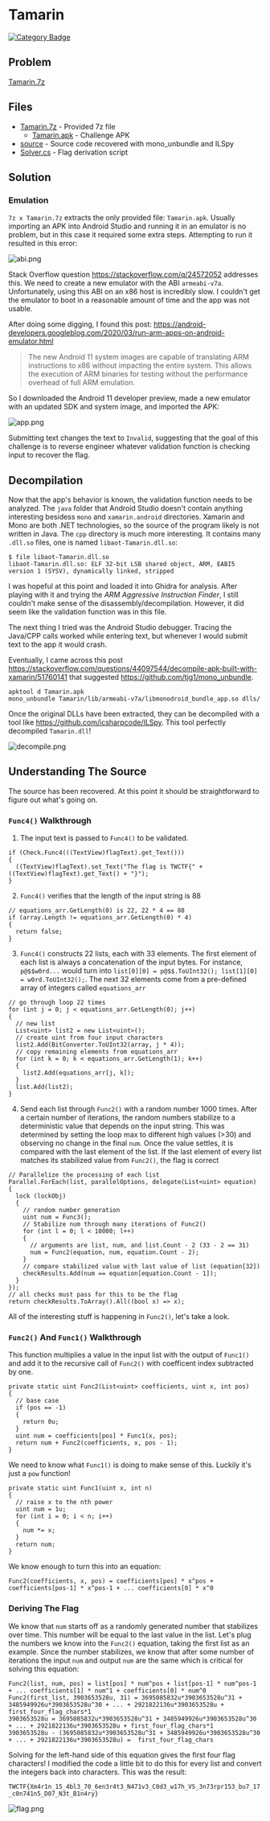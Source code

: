 # Tamarin
[![Category Badge](https://img.shields.io/badge/Category-Reverse-BrightGreen.svg)](https://shields.io/)
## Problem

[Tamarin.7z](./Tamarin.7z)

## Files

* [Tamarin.7z](./Tamarin.7z) - Provided 7z file
  - [Tamarin.apk](./Tamarin.apk) - Challenge APK
* [source](./source) - Source code recovered with mono_unbundle and ILSpy
* [Solver.cs](./Solver.cs) - Flag derivation script

## Solution

### Emulation

`7z x Tamarin.7z` extracts the only provided file: `Tamarin.apk`. Usually importing an APK into Android Studio and running it in an emulator is no problem, but in this case it required some extra steps. Attempting to run it resulted in this error:

![abi.png](images/abi.png)

Stack Overflow question https://stackoverflow.com/q/24572052 addresses this. We need to create a new emulator with the ABI `armeabi-v7a`. Unfortunately, using this ABI on an x86 host is incredibly slow. I couldn't get the emulator to boot in a reasonable amount of time and the app was not usable. 

After doing some digging, I found this post: https://android-developers.googleblog.com/2020/03/run-arm-apps-on-android-emulator.html

> The new Android 11 system images are capable of translating ARM instructions to x86 without impacting the entire system. This allows the execution of ARM binaries for testing without the performance overhead of full ARM emulation.

So I downloaded the Android 11 developer preview, made a new emulator with an updated SDK and system image, and imported the APK:

![app.png](images/app.png)

Submitting text changes the text to `Invalid`, suggesting that the goal of this challenge is to reverse engineer whatever validation function is checking input to recover the flag.

## Decompilation

Now that the app's behavior is known, the validation function needs to be analyzed. The `java` folder that Android Studio doesn't contain anything interesting besidess `mono` and `xamarin.android` directories. Xamarin and Mono are both .NET technologies, so the source of the program likely is not written in Java. The `cpp` directory is much more interesting. It contains many `.dll.so` files, one is named `libaot-Tamarin.dll.so`:

```
$ file libaot-Tamarin.dll.so
libaot-Tamarin.dll.so: ELF 32-bit LSB shared object, ARM, EABI5 version 1 (SYSV), dynamically linked, stripped
```

I was hopeful at this point and loaded it into Ghidra for analysis. After playing with it and trying the *ARM Aggressive Instruction Finder*, I still couldn't make sense of the disassembly/decompilation. However, it did seem like the validation function was in this file. 

The next thing I tried was the Android Studio debugger. Tracing the Java/CPP calls worked while entering text, but whenever I would submit text to the app it would crash. 

Eventually, I came across this post https://stackoverflow.com/questions/44097544/decompile-apk-built-with-xamarin/51760141 that suggested https://github.com/tjg1/mono_unbundle. 

```
apktool d Tamarin.apk
mono_unbundle Tamarin/lib/armeabi-v7a/libmonodroid_bundle_app.so dlls/
```

Once the original DLLs have been extracted, they can be decompiled with a tool like https://github.com/icsharpcode/ILSpy. This tool perfectly decompiled `Tamarin.dll`!

![decompile.png](images/decompile.png)

## Understanding The Source

The source has been recovered. At this point it should be straightforward to figure out what's going on.

### `Func4()` Walkthrough
1. The input text is passed to `Func4()` to be validated.
```
if (Check.Func4(((TextView)flagText).get_Text()))
{
  ((TextView)flagText).set_Text("The flag is TWCTF{" + ((TextView)flagText).get_Text() + "}");
}
```

2. `Func4()` verifies that the length of the input string is 88
```
// equations_arr.GetLength(0) is 22, 22 * 4 == 88
if (array.Length != equations_arr.GetLength(0) * 4)
{
  return false;
}
```

3. `Func4()` constructs 22 lists, each with 33 elements. The first element of each list is always a concatenation of the input bytes. For instance, `p@$$w0rd...` would turn into `list[0][0] = p@$$.ToUInt32(); list[1][0] = w0rd.ToUInt32();`. The next 32 elements come from a pre-defined array of integers called `equations_arr`
```
// go through loop 22 times
for (int j = 0; j < equations_arr.GetLength(0); j++)
{
  // new list
  List<uint> list2 = new List<uint>();
  // create uint from four input characters
  list2.Add(BitConverter.ToUInt32(array, j * 4));
  // copy remaining elements from equations_arr
  for (int k = 0; k < equations_arr.GetLength(1); k++)
  {
    list2.Add(equations_arr[j, k]);
  }
  list.Add(list2);
}
```

4. Send each list through `Func2()` with a random number 1000 times. After a certain number of iterations, the random numbers stabilize to a deterministic value that depends on the input string. This was determined by setting the loop max to different high values (>30) and observing no change in the final `num`. Once the value settles, it is compared with the last element of the list. If the last element of every list matches its stabilized value from `Func2()`, the flag is correct
```
// Parallelize the processing of each list
Parallel.ForEach(list, parallelOptions, delegate(List<uint> equation)
{
  lock (lockObj)
  {
    // random number generation
    uint num = Func3();
    // Stabilize num through many iterations of Func2()
    for (int l = 0; l < 10000; l++)
    {
      // arguments are list, num, and list.Count - 2 (33 - 2 == 31)
      num = Func2(equation, num, equation.Count - 2);
    }
    // compare stabilized value with last value of list (equation[32])
    checkResults.Add(num == equation[equation.Count - 1]);
  }  
});
// all checks must pass for this to be the flag
return checkResults.ToArray().All((bool x) => x);
```

All of the interesting stuff is happening in `Func2()`, let's take a look.

### `Func2()` And `Func1()` Walkthrough

This function multiplies a value in the input list with the output of `Func1()` and add it to the recursive call of `Func2()` with coefficent index subtracted by one. 
```
private static uint Func2(List<uint> coefficients, uint x, int pos)
{
  // base case
  if (pos == -1)
  {
    return 0u;
  }
  uint num = coefficients[pos] * Func1(x, pos);
  return num + Func2(coefficients, x, pos - 1);
}
```

We need to know what `Func1()` is doing to make sense of this. Luckily it's just a `pow` function!

```
private static uint Func1(uint x, int n)
{
  // raise x to the nth power
  uint num = 1u;
  for (int i = 0; i < n; i++)
  {
    num *= x;
  }
  return num;
}
```

We know enough to turn this into an equation:

`Func2(coefficients, x, pos) = coefficients[pos] * x^pos + coefficients[pos-1] * x^pos-1 + ... coefficients[0] * x^0`

### Deriving The Flag

We know that `num` starts off as a randomly generated number that stabilizes over time. This number will be equal to the last value in the list. Let's plug the numbers we know into the `Func2()` equation, taking the first list as an example. Since the number stabilizes, we know that after some number of iterations the input `num` and output `num` are the same which is critical for solving this equation:

```
Func2(list, num, pos) = list[pos] * num^pos + list[pos-1] * num^pos-1 + ... coefficients[1] * num^1 + coefficients[0] * num^0
Func2(first_list, 3903653528u, 31) = 3695085832u*3903653528u^31 + 3485949926u*3903653528u^30 + ... + 2921822136u*3903653528u + first_four_flag_chars*1
3903653528u = 3695085832u*3903653528u^31 + 3485949926u*3903653528u^30 + ... + 2921822136u*3903653528u + first_four_flag_chars*1
3903653528u - (3695085832u*3903653528u^31 + 3485949926u*3903653528u^30 + ... + 2921822136u*3903653528u) =  first_four_flag_chars
```

Solving for the left-hand side of this equation gives the first four flag characters! I modified the code a little bit to do this for every list and convert the integers back into characters. This was the result:

`TWCTF{Xm4r1n_15_4bl3_70_6en3r4t3_N471v3_C0d3_w17h_VS_3n73rpr153_bu7_17_c0n741n5_D07_N3t_B1n4ry}`

![flag.png](images/flag.png)
